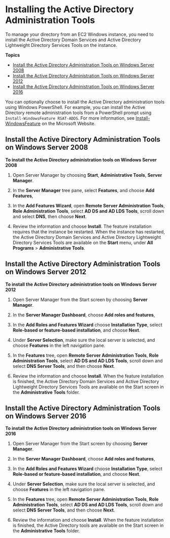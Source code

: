 # Installing the Active Directory Administration Tools<a name="ms_ad_install_ad_tools"></a>

To manage your directory from an EC2 Windows instance, you need to install the Active Directory Domain Services and Active Directory Lightweight Directory Services Tools on the instance\. 

**Topics**
+ [Install the Active Directory Administration Tools on Windows Server 2008](#install_ad_tools_win2008)
+ [Install the Active Directory Administration Tools on Windows Server 2012](#install_ad_tools_win2012)
+ [Install the Active Directory Administration Tools on Windows Server 2016](#install_ad_tools_win2016)

You can optionally choose to install the Active Directory administration tools using Windows PowerShell\. For example, you can install the Active Directory remote administration tools from a PowerShell prompt using `Install-WindowsFeature RSAT-ADDS`\. For more information, see [Install\-WindowsFeature](https://docs.microsoft.com/en-us/powershell/module/servermanager/install-windowsfeature?view=winserver2012r2-ps) on the Microsoft Website\.

## Install the Active Directory Administration Tools on Windows Server 2008<a name="install_ad_tools_win2008"></a>

**To install the Active Directory administration tools on Windows Server 2008**

1. Open Server Manager by choosing **Start**, **Administrative Tools**, **Server Manager**\.

1. In the **Server Manager** tree pane, select **Features**, and choose **Add Features**, 

1. In the **Add Features Wizard**, open **Remote Server Administration Tools**, **Role Administration Tools**, select **AD DS and AD LDS Tools**, scroll down and select **DNS**, then choose **Next**\.

1. Review the information and choose **Install**\. The feature installation requires that the instance be restarted\. When the instance has restarted, the Active Directory Domain Services and Active Directory Lightweight Directory Services Tools are available on the **Start** menu, under **All Programs** > **Administrative Tools**\.

## Install the Active Directory Administration Tools on Windows Server 2012<a name="install_ad_tools_win2012"></a>

**To install the Active Directory administration tools on Windows Server 2012**

1. Open Server Manager from the Start screen by choosing **Server Manager**\.

1. In the **Server Manager Dashboard**, choose **Add roles and features**, 

1. In the **Add Roles and Features Wizard** choose **Installation Type**, select **Role\-based or feature\-based installation**, and choose **Next**\.

1. Under **Server Selection**, make sure the local server is selected, and choose **Features** in the left navigation pane\.

1. In the **Features** tree, open **Remote Server Administration Tools**, **Role Administration Tools**, select **AD DS and AD LDS Tools**, scroll down and select **DNS Server Tools**, and then choose **Next**\.

1. Review the information and choose **Install**\. When the feature installation is finished, the Active Directory Domain Services and Active Directory Lightweight Directory Services Tools are available on the Start screen in the **Administrative Tools** folder\.

## Install the Active Directory Administration Tools on Windows Server 2016<a name="install_ad_tools_win2016"></a>

**To install the Active Directory administration tools on Windows Server 2016**

1. Open Server Manager from the Start screen by choosing **Server Manager**\.

1. In the **Server Manager Dashboard**, choose **Add roles and features**, 

1. In the **Add Roles and Features Wizard** choose **Installation Type**, select **Role\-based or feature\-based installation**, and choose **Next**\.

1. Under **Server Selection**, make sure the local server is selected, and choose **Features** in the left navigation pane\.

1. In the **Features** tree, open **Remote Server Administration Tools**, **Role Administration Tools**, select **AD DS and AD LDS Tools**, scroll down and select **DNS Server Tools**, and then choose **Next**\.

1. Review the information and choose **Install**\. When the feature installation is finished, the Active Directory tools are available on the Start screen in the **Administrative Tools** folder\.